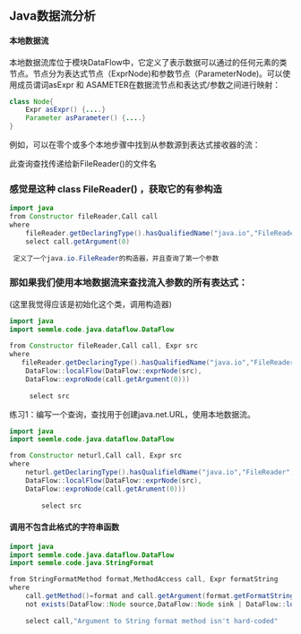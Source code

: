 ## Java数据流分析

#### 本地数据流

本地数据流库位于模块DataFlow中，它定义了表示数据可以通过的任何元素的类节点。节点分为表达式节点（ExprNode)和参数节点（ParameterNode)。可以使用成员谓词asExpr 和 ASAMETER在数据流节点和表达式/参数之间进行映射：

```java
class Node{
    Expr asExpr() {....}
    Parameter asParameter() {....}
}
```

例如，可以在零个或多个本地步骤中找到从参数源到表达式接收器的流：

此查询查找传递给新FileReader()的文件名

### 感觉是这种 class FileReader()  ，获取它的有参构造 

```java
import java 
from Constructor fileReader,Call call
where 
    fileReader.getDeclaringType().hasQualifiedName("java.io","FileReader") and call.getCallee()=fileReader
    select call.getArgument(0)
    
 定义了一个java.io.FileReader的构造器，并且查询了第一个参数
```

### 那如果我们使用本地数据流来查找流入参数的所有表达式：

(这里我觉得应该是初始化这个类，调用构造器)

````java
import java
import semmle.code.java.dataflow.DataFlow	
 
from Constructor fileReader,Call call, Expr src
where
   fileReader.getDeclaringType().hasQualifiedName("java.io","FileReader") and call.getCallee()=fileReader and 
    DataFlow::localFlow(DataFlow::exprNode(src),
    DataFlow::exproNode(call.getArgument(0)))
        
     select src
````



练习1：编写一个查询，查找用于创建java.net.URL，使用本地数据流。

```java
import java
import seemle.code.java.dataflow.DataFlow

from Constructor neturl,Call call, Expr src
where 
    neturl.getDeclaringType().hasQualifieldName("java.io","FileReader") and call.getCallee()=neturl and 
    DataFlow::localFlow(DataFlow::exprNode(src),
    DataFlow::exproNode(call.getArument(0)))
        
        select src
```

#### 调用不包含此格式的字符串函数

```java
import java
import semmle.code.java.dataflow.DataFlow
import semmle.code.java.StringFormat

from StringFormatMethod format,MethodAccess call, Expr formatString
where
    call.getMethod()=format and call.getArgument(format.getFormatStringIndex())=formatString and 
    not exists(DataFlow::Node source,DataFlow::Node sink | DataFlow::localFlow(source,sink) and source.adExpr() instanceof StringLiteral  and sink.asExpr()=formatString)
   
    select call,"Argument to String format method isn't hard-coded"
```

